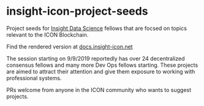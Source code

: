 ﻿# insight-icon-project-seeds

Project seeds for [Insight Data Science](https://www.insightdatascience.com/) fellows that are focsed on topics relevant to the ICON Blockchain.  

Find the rendered version at [docs.insight-icon.net](https://docs.insight-icon.net/index.html)

The session starting on 9/9/2019 reportedly has over 24 decentralized consensus fellows and many more Dev Ops fellows starting.  These projects are aimed to attract their attention and give them exposure to working with professional systems. 

PRs welcome from anyone in the ICON community who wants to suggest projects. 

